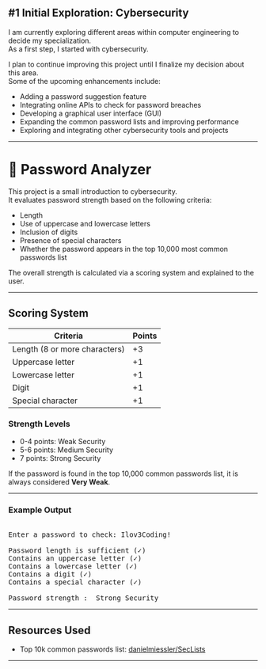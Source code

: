 ## #1 Initial Exploration: Cybersecurity

I am currently exploring different areas within computer engineering to decide my specialization.  
As a first step, I started with cybersecurity. 

I plan to continue improving this project until I finalize my decision about this area.  
Some of the upcoming enhancements include:

- Adding a password suggestion feature  
- Integrating online APIs to check for password breaches  
- Developing a graphical user interface (GUI)  
- Expanding the common password lists and improving performance  
- Exploring and integrating other cybersecurity tools and projects

---

# 🔐 Password Analyzer

This project is a small introduction to cybersecurity.  
It evaluates password strength based on the following criteria:

- Length  
- Use of uppercase and lowercase letters  
- Inclusion of digits  
- Presence of special characters  
- Whether the password appears in the top 10,000 most common passwords list  

The overall strength is calculated via a scoring system and explained to the user.

---

## Scoring System

| Criteria                      | Points    |
|------------------------------|-----------|
| Length (8 or more characters) | +3        |
| Uppercase letter             | +1        |
| Lowercase letter             | +1        |
| Digit                       | +1        |
| Special character           | +1        |

### Strength Levels

- 0-4 points: Weak Security  
- 5-6 points: Medium Security  
- 7 points: Strong Security  

If the password is found in the top 10,000 common passwords list, it is always considered **Very Weak**.

---

### Example Output
<pre> 
Enter a password to check: Ilov3Coding!

Password length is sufficient (✓) 
Contains an uppercase letter (✓) 
Contains a lowercase letter (✓) 
Contains a digit (✓) 
Contains a special character (✓) 

Password strength :  Strong Security
</pre>
---

## Resources Used

- Top 10k common passwords list: [danielmiessler/SecLists](https://github.com/danielmiessler/SecLists)

---
